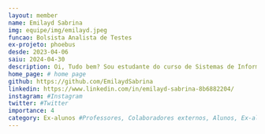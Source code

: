 ```yaml
---
layout: member
name: Emilayd Sabrina
img: equipe/img/emilayd.jpeg
funcao: Bolsista Analista de Testes
ex-projeto: phoebus
desde: 2023-04-06
saiu: 2024-04-30
description: Oi, Tudo bem? Sou estudante do curso de Sistemas de Informação na Universidade Federal da Paraíba - UFPB, atualmente faço parte do AYTY colaborando com a empresa Phoebus como Analista de Testes de Software no Squad APPS(Tropa).
home_page: # home page
github: https://github.com/EmilaydSabrina
linkedin: https://www.linkedin.com/in/emilayd-sabrina-8b6882204/
instagram: #Instagram
twitter: #Twitter
importance: 4
category: Ex-alunos #Professores, Colaboradores externos, Alunos, Ex-alunos
---
```

